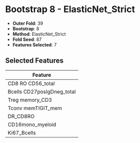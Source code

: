 # Bootstrap 8 - ElasticNet_Strict

- **Outer Fold**: 39
- **Bootstrap**: 8
- **Method**: ElasticNet_Strict
- **Fold Seed**: 87
- **Features Selected**: 7

## Selected Features

| Feature |
|---------|
| CD8 RO CD56_total |
| Bcells CD27posIgDneg_total |
| Treg memory_CD3 |
| Tconv memTIGIT_mem |
| DR_CD8RO |
| CD16mono_myeloid |
| Ki67_Bcells |
